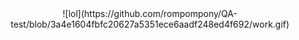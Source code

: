 <div align="center">
![lol](https://github.com/rompompony/QA-test/blob/3a4e1604fbfc20627a5351ece6aadf248ed4f692/work.gif)
</div>
